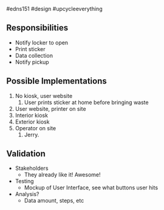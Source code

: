#edns151 #design #upcycleeverything 

## Responsibilities
- Notify locker to open
- Print sticker
- Data collection
- Notify pickup

## Possible Implementations
1. No kiosk, user website 
	1. User prints sticker at home before bringing waste
2. User website, printer on site
3. Interior kiosk
4. Exterior kiosk
5. Operator on site
	1. Jerry.

## Validation
- Stakeholders
	- They already like it! Awesome!
- Testing
	- Mockup of User Interface, see what buttons user hits
- Analysis?
	- Data amount, steps, etc